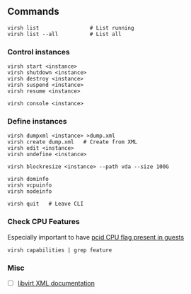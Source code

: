 ## Commands

    virsh list                # List running
    virsh list --all          # List all

### Control instances

    virsh start <instance>
    virsh shutdown <instance>
    virsh destroy <instance>
    virsh suspend <instance>
    virsh resume <instance>

    virsh console <instance>

### Define instances
    virsh dumpxml <instance> >dump.xml
    virsh create dump.xml   # Create from XML
    virsh edit <instance>
    virsh undefine <instance>

    virsh blockresize <instance> --path vda --size 100G

    virsh dominfo
    virsh vcpuinfo
    virsh nodeinfo

    virsh quit   # Leave CLI
    
### Check CPU Features

Especially important to have [pcid CPU flag present in guests](https://groups.google.com/forum/m/#!topic/mechanical-sympathy/L9mHTbeQLNU)

    virsh capabilities | grep feature

### Misc

- [ ]   [libvirt XML documentation](http://libvirt.org/format.html)

